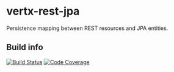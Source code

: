 # vertx-rest-jpa
Persistence mapping between REST resources and JPA entities.

## Build info
[![Build Status](https://travis-ci.org/dslash/vertx-rest-jpa.svg?branch=master)](https://travis-ci.org/dslash/vertx-rest-jpa)
[![Code Coverage](https://img.shields.io/codecov/c/github/pvorb/property-providers/develop.svg)](https://codecov.io/github/pvorb/property-providers?branch=master)
